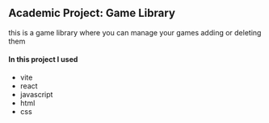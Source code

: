 ## Academic Project: Game Library

this is a game library where you can manage your games adding or deleting them 

#### In this project I used
* vite
* react
* javascript
* html
* css
